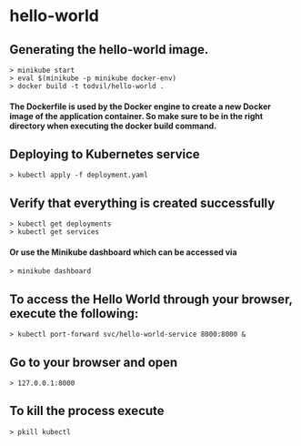 # hello-world

## Generating the hello-world image.
	> minikube start
	> eval $(minikube -p minikube docker-env)
	> docker build -t todvil/hello-world .
#### The Dockerfile is used by the Docker engine to create a new Docker image of the application container. So make sure to be in the right directory when executing the docker build command.

## Deploying to Kubernetes service
	> kubectl apply -f deployment.yaml

## Verify that everything is created successfully
	> kubectl get deployments
	> kubectl get services
#### Or use the Minikube dashboard which can be accessed via
	> minikube dashboard

## To access the Hello World through your browser, execute the following:
	> kubectl port-forward svc/hello-world-service 8000:8000 &

## Go to your browser and open
	> 127.0.0.1:8000

## To kill the process execute
	> pkill kubectl

